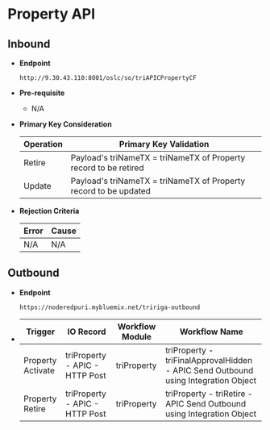 # Property API


## Inbound

- **Endpoint**
  ```
  http://9.30.43.110:8001/oslc/so/triAPICPropertyCF
  ```

- **Pre-requisite**
  
  - N/A

- **Primary Key Consideration**

  Operation | Primary Key Validation
  ---|---
  Retire | Payload's triNameTX = triNameTX of Property record to be retired
  Update | Payload's triNameTX = triNameTX of Property record to be updated
  
- **Rejection Criteria**

  Error | Cause
  ---|---
  N/A | N/A


## Outbound

- **Endpoint**
  ```
  https://noderedpuri.mybluemix.net/tririga-outbound
  ```
  
- Trigger | IO Record | Workflow Module | Workflow Name 
  ---|---|---|---
  Property Activate | triProperty - APIC - HTTP Post | triProperty | triProperty - triFinalApprovalHidden - APIC Send Outbound using Integration Object 
  Property Retire | triProperty - APIC - HTTP Post | triProperty | triProperty - triRetire - APIC Send Outbound using Integration Object 
